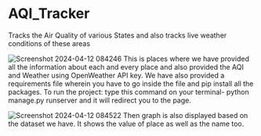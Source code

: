 # AQI_Tracker
Tracks the Air Quality of various States and also tracks live weather conditions of these areas

![Screenshot 2024-04-12 084246](https://github.com/shravanii15/AQI_Tracker/assets/125252589/167a4665-68e2-41c4-8dd3-c9aef719f799)
This is places where we have provided all the information about each and every place and also provided the AQI and Weather using OpenWeather API key. 
We have also provided a requirements file wherein you have to go inside the file and pip install all the packages. 
To run the project: type this command on your terminal- python manage.py runserver and it will redirect you to the page.

![Screenshot 2024-04-12 084522](https://github.com/shravanii15/AQI_Tracker/assets/125252589/0b3346e4-57dc-4c0b-bb6a-61c72b62ce8b)
Then graph is also displayed based on the dataset we have. It shows the value of place as well as the name too. 
